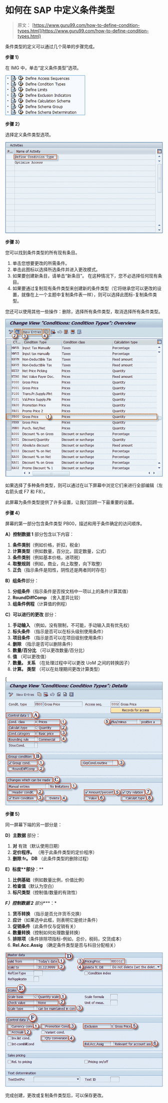 # 如何在 SAP 中定义条件类型

> 原文： [https://www.guru99.com/how-to-define-condition-types.html](https://www.guru99.com/how-to-define-condition-types.html)

条件类型的定义可以通过几个简单的步骤完成。

**步骤 1）**

在 IMG 中，单击“定义条件类型”选项。

![](img/6c54dc2752c25a630cc872f73c47a73e.png) 

**步骤 2）**

选择定义条件类型选项。

![](img/7a18d287ae3e3154a59683fff27ee8ba.png)

**步骤 3）**

您可以找到条件类型的所有现有条目。

1.  单击您想要更改的所需条件。
2.  单击此图标以选择所选条件并进入更改模式。
3.  如果要创建新条目，请单击“新条目”。 在这种情况下，您不必选择任何现有条目。
4.  如果要通过复制现有条件类型来创建新的条件类型（它将继承您可以更改的设置，就像在上一个主题中复制条件表一样），则可以选择此图标-复制条件类型。

您还可以使用其他一些操作：删除，选择所有条件类型，取消选择所有条件类型。

![](img/33c4b23e36cb53a8b0725fc852a7c312.png)

如果选择了多种条件类型，则可以通过在以下屏幕中浏览它们来进行全部编辑（左右箭头或 F7 和 F8）。

此屏幕为条件类型提供了许多设置，让我们回顾一下最重要的设置。

**步骤 4）**

屏幕的第一部分包含条件类型 PB00，描述和用于条件确定的访问顺序。

**A）控制数据 1** 部分包含以下内容：

1.  **条件类别**（例如价格，折扣，税金）
2.  **计算类型**（例如数量，百分比，固定数量，公式）
3.  **条件类别**（例如基本价格，进项税）
4.  **取整规则**（例如，商业，向上取整，向下取整）
5.  **正负**（指示条件是阳性，阴性还是两者同时存在）

**B）组条件**部分：

1.  **分组条件**（指示条件是否按文档中一项以上的条件计算其值）
2.  **RoundDiffComp** （舍入差异比较）
3.  **组条件例程**（计算值的例程）

**C）可以进行的更改** 部分：

1.  ****手动输入**** （例如，没有限制，不可能，手动输入具有优先权）
2.  ****标头条件**** （指示是否可以在标头级别使用条件）
3.  ****项目条件**** （指示是否可以在项目级别使用条件）
4.  ****删除**** （指示是否可以删除条件）
5.  ****数量/百分比**** （可以更改数量/百分比）
6.  ****值**** （可以更改值）
7.  ****数量。 关系**** （在处理过程中可以更改 UoM 之间的转换因子）
8.  ****计算。 类型**** （可以在处理期间更改计算类型）

[ ![](img/14b0e409d366cd76e434e33f31661e61.png)

**步骤 5）**

同一屏幕下端的另一部分是：

**D）主数据** 部分：

1.  ****对**** 有效（默认使用日期）
2.  ****定价程序。**** （用于此条件类型的定价程序）
3.  **删除 fr。 DB** （此条件类型的删除过程）

****E）标度**部分****：**

1.  **比例基础**（例如数量比例，价值比例）
2.  **检查值**（默认为空白）
3.  **标尺类型**（控制值/数量的有效性）

***F）控制数据 2** 部分****：*

1.  **货币转换** （指示是否允许货币兑换）
2.  **应计**（如果选中此框，则表明它是统计条件）
3.  **促销条件**（此条件仅与促销有关）
4.  **数量转换**（控制如何处理数量转换）
5.  **排除项**（条件排除项指标-例如，总价，税码，交货成本）
6.  **Rel.Acc.Assig** （确定条件类型是否与科目分配相关）

![](img/a20912669b6cedf4c2ec2aad7ce629b8.png)

完成创建，更改或复制条件类型后，可以保存更改。